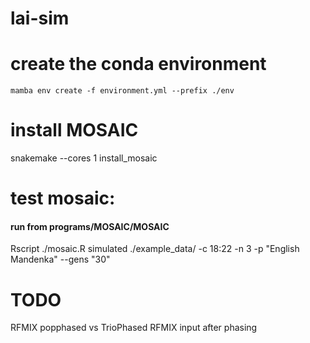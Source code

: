 # lai-sim


# create the conda environment
`mamba env create -f environment.yml --prefix ./env`

# install MOSAIC
snakemake --cores 1 install_mosaic

# test mosaic:
#### run from programs/MOSAIC/MOSAIC
Rscript ./mosaic.R simulated ./example_data/ -c 18:22 -n 3 -p "English Mandenka" --gens "30"

# TODO
RFMIX popphased vs TrioPhased
RFMIX input after phasing
